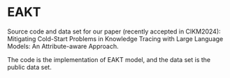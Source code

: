 # EAKT

Source code and data set for our paper (recently accepted in CIKM2024): Mitigating Cold-Start Problems in Knowledge Tracing with Large Language Models: An Attribute-aware Approach.

The code is the implementation of EAKT model, and the data set is the public data set.
